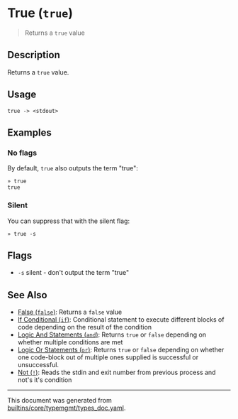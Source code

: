 # True (`true`)

> Returns a `true` value

## Description

Returns a `true` value.

## Usage

```
true -> <stdout>
```

## Examples

### No flags

By default, `true` also outputs the term "true":

```
» true
true
```

### Silent

You can suppress that with the silent flag:

```
» true -s
```

## Flags

* `-s`
    silent - don't output the term "true"

## See Also

* [False (`false`)](../commands/false.md):
  Returns a `false` value
* [If Conditional (`if`)](../commands/if.md):
  Conditional statement to execute different blocks of code depending on the result of the condition
* [Logic And Statements (`and`)](../commands/and.md):
  Returns `true` or `false` depending on whether multiple conditions are met
* [Logic Or Statements (`or`)](../commands/or.md):
  Returns `true` or `false` depending on whether one code-block out of multiple ones supplied is successful or unsuccessful.
* [Not (`!`)](../commands/not-func.md):
  Reads the stdin and exit number from previous process and not's it's condition

<hr/>

This document was generated from [builtins/core/typemgmt/types_doc.yaml](https://github.com/lmorg/murex/blob/master/builtins/core/typemgmt/types_doc.yaml).